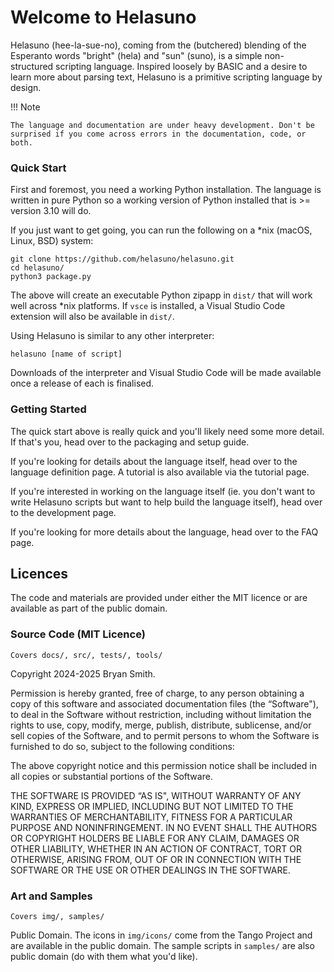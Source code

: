 # Welcome to Helasuno
Helasuno (hee-la-sue-no), coming from the (butchered) blending of the Esperanto words "bright" (hela) and "sun" (suno), is a simple non-structured scripting language. Inspired loosely by BASIC and a desire to learn more about parsing text, Helasuno is a primitive scripting language by design.

!!! Note

    The language and documentation are under heavy development. Don't be surprised if you come across errors in the documentation, code, or both.

### Quick Start
First and foremost, you need a working Python installation. The language is written in pure Python so a working version of Python installed that is >= version 3.10 will do.

If you just want to get going, you can run the following on a *nix (macOS, Linux, BSD) system:

    git clone https://github.com/helasuno/helasuno.git
    cd helasuno/
    python3 package.py

The above will create an executable Python zipapp in `dist/` that will work well across *nix platforms. If `vsce` is installed, a Visual Studio Code extension will also be available in `dist/`.

Using Helasuno is similar to any other interpreter:

    helasuno [name of script]

Downloads of the interpreter and Visual Studio Code will be made available once a release of each is finalised.


### Getting Started
The quick start above is really quick and you'll likely need some more detail. If that's you, head over to the packaging and setup guide.

If you're looking for details about the language itself, head over to the language definition page. A tutorial is also available via the tutorial page.

If you're interested in working on the language itself (ie. you don't want to write Helasuno scripts but want to help build the language itself), head over to the development page.

If you're looking for more details about the language, head over to the FAQ page.


## Licences
The code and materials are provided under either the MIT licence or are available as part of the public domain.

### Source Code (MIT Licence)
`Covers docs/, src/, tests/, tools/`

Copyright 2024-2025 Bryan Smith.

Permission is hereby granted, free of charge, to any person obtaining a copy of this software and associated documentation files (the “Software"), to deal in the Software without restriction, including without limitation the rights to use, copy, modify, merge, publish, distribute, sublicense, and/or sell copies of the Software, and to permit persons to whom the Software is furnished to do so, subject to the following conditions:

The above copyright notice and this permission notice shall be included in all copies or substantial portions of the Software.

THE SOFTWARE IS PROVIDED “AS IS", WITHOUT WARRANTY OF ANY KIND, EXPRESS OR IMPLIED, INCLUDING BUT NOT LIMITED TO THE WARRANTIES OF MERCHANTABILITY, FITNESS FOR A PARTICULAR PURPOSE AND NONINFRINGEMENT. IN NO EVENT SHALL THE AUTHORS OR COPYRIGHT HOLDERS BE LIABLE FOR ANY CLAIM, DAMAGES OR OTHER LIABILITY, WHETHER IN AN ACTION OF CONTRACT, TORT OR OTHERWISE, ARISING FROM, OUT OF OR IN CONNECTION WITH THE SOFTWARE OR THE USE OR OTHER DEALINGS IN THE SOFTWARE.

### Art and Samples
`Covers img/, samples/`

Public Domain. The icons in `img/icons/` come from the Tango Project and are available in the public domain. The sample scripts in `samples/` are also public domain (do with them what you'd like).